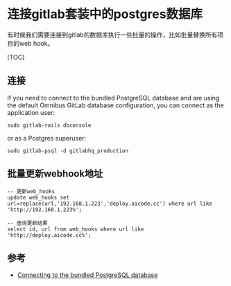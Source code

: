 # 连接gitlab套装中的postgres数据库

有时候我们需要连接到gitlab的数据库执行一些批量的操作，比如批量替换所有项目的web hook。

[TOC]

## 连接

If you need to connect to the bundled PostgreSQL database and are using the default Omnibus GitLab database configuration, you can connect as the application user:

    sudo gitlab-rails dbconsole

or as a Postgres superuser:

    sudo gitlab-psql -d gitlabhq_production

## 批量更新webhook地址

    -- 更新web_hooks
    update web_hooks set url=replace(url,'192.168.1.223','deploy.aicode.cc') where url like 'http://192.168.1.223%';
    
    -- 查询更新结果
    select id, url from web_hooks where url like 'http://deploy.aicode.cc%';

## 参考

- [Connecting to the bundled PostgreSQL database ](http://docs.gitlab.com/omnibus/settings/database.html#connecting-to-the-bundled-postgresql-database)

